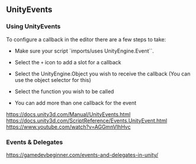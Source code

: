 ## UnityEvents

### Using UnityEvents
To configure a callback in the editor there are a few steps to take:

- Make sure your script `imports/uses UnityEngine.Event``.

- Select the `+` icon to add a slot for a callback

- Select the UnityEngine.Object you wish to receive the callback (You can use the object selector for this)

- Select the function you wish to be called

- You can add more than one callback for the event


https://docs.unity3d.com/Manual/UnityEvents.html \
https://docs.unity3d.com/ScriptReference/Events.UnityEvent.html \
https://www.youtube.com/watch?v=AGGmnVIhHvc



### Events & Delegates
https://gamedevbeginner.com/events-and-delegates-in-unity/


